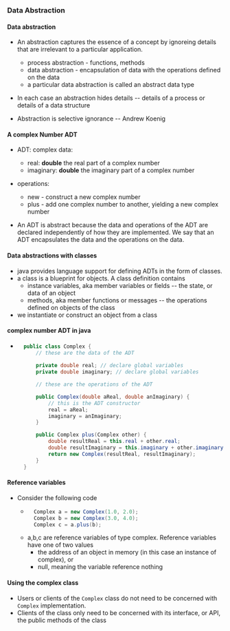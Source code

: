### Data Abstraction 

#### Data abstraction
- An abstraction captures the essence of a concept by ignoreing details that are irrelevant to a particular application.
    - process abstraction - functions, methods
    - data abstraction - encapsulation of data with the operations defined on the data
    - a particular data abstraction is called an abstract data type

- In each case an abstraction hides details -- details of a process or details of a data structure 
- Abstraction is selective ignorance -- Andrew Koenig

#### A complex Number ADT
- ADT: complex data: 
    - real: **double** the real part of a complex number
    - imaginary: **double** the imaginary part of a complex number

- operations:
    - new - construct a new complex number
    - plus - add one complex number to another, yielding a new complex number

- An ADT is abstract because the data and operations of the ADT are declared independently of how they are implemented. We say that an ADT encapsulates the data and the operations on the data.

#### Data abstractions with classes
- java provides language support for defining ADTs in the form of classes.
- a class is a blueprint for objects. A class definition contains
    - instance variables, aka member variables or fields -- the state, or data of an object
    - methods, aka member functions or messages -- the operations defined on objects of the class
- we instantiate or construct an object from a class

#### complex number ADT in java

- ```java
    public class Complex {
        // these are the data of the ADT
        
        private double real; // declare global variables
        private double imaginary; // declare global variables

        // these are the operations of the ADT

        public Complex(double aReal, double anImaginary) {
            // this is the ADT constructor
            real = aReal;
            imaginary = anImaginary;
        }

        public Complex plus(Complex other) {
            double resultReal = this.real + other.real;
            double resultImaginary = this.imaginary + other.imaginary;
            return new Complex(resultReal, resultImaginary);
        }
    }
    ```


#### Reference variables
- Consider the following code
    - ```java
        Complex a = new Complex(1.0, 2.0);
        Complex b = new Complex(3.0, 4.0);
        Complex c = a.plus(b);
        ```
    - a,b,c are reference variables of type complex. Reference variables have one of two values
        - the address of an object in memory (in this case an instance of complex), or 
        - null, meaning the variable reference nothing


#### Using the complex class
- Users or clients of the `Complex` class do not need to be concerned with `Complex` implementation.
- Clients of the class only need to be concerned with its interface, or API, the public methods of the class

